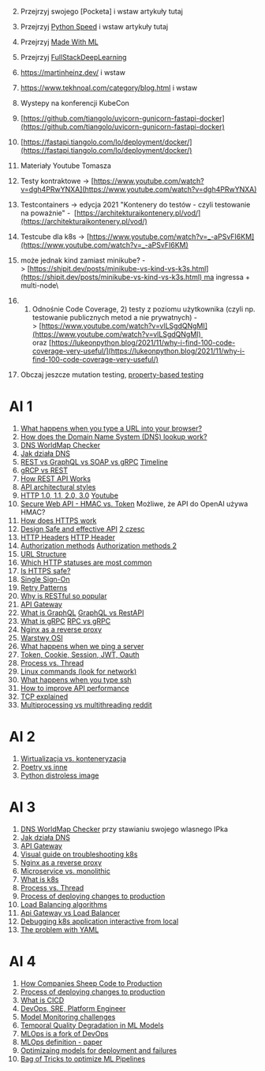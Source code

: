 2. Przejrzyj swojego [Pocketa] i wstaw artykuły tutaj
3. Przejrzyj [Python Speed](https://pythonspeed.com/) i wstaw artykuły tutaj
4. Przejrzyj [Made With ML](https://madewithml.com/)
5. Przejrzyj [FullStackDeepLearning](https://fullstackdeeplearning.com/course/)
6. https://martinheinz.dev/ i wstaw
7. https://www.tekhnoal.com/category/blog.html i wstaw
8. Wystepy na konferencji KubeCon

10. [https://github.com/tiangolo/uvicorn-gunicorn-fastapi-docker](https://github.com/tiangolo/uvicorn-gunicorn-fastapi-docker)
11. [https://fastapi.tiangolo.com/lo/deployment/docker/](https://fastapi.tiangolo.com/lo/deployment/docker/)
12. Materiały Youtube Tomasza
13. Testy kontraktowe -> [https://www.youtube.com/watch?v=dgh4PRwYNXA](https://www.youtube.com/watch?v=dgh4PRwYNXA)
14. Testcontainers -> edycja 2021 "Kontenery do testów - czyli testowanie na poważnie" -  [https://architekturaikontenery.pl/vod/](https://architekturaikontenery.pl/vod/)  
15. Testcube dla k8s -> [https://www.youtube.com/watch?v=_-aPSvFI6KM](https://www.youtube.com/watch?v=_-aPSvFI6KM)
16. może jednak kind zamiast minikube? -> [https://shipit.dev/posts/minikube-vs-kind-vs-k3s.html](https://shipit.dev/posts/minikube-vs-kind-vs-k3s.html) ma ingressa + multi-node\
17. 1) Odnośnie Code Coverage, 2) testy z poziomu użytkownika (czyli np. testowanie publicznych metod a nie prywatnych) -> [https://www.youtube.com/watch?v=vlLSgdQNgMI](https://www.youtube.com/watch?v=vlLSgdQNgMI)  oraz [https://lukeonpython.blog/2021/11/why-i-find-100-code-coverage-very-useful/](https://lukeonpython.blog/2021/11/why-i-find-100-code-coverage-very-useful/)
18. Obczaj jeszcze mutation testing, [property-based testing](https://semaphoreci.com/blog/property-based-testing-python-hypothesis-pytest)



# AI 1

1. [What happens when you type a URL into your browser?](https://blog.bytebytego.com/p/what-happens-when-you-type-a-url)
2. [How does the Domain Name System (DNS) lookup work?](https://blog.bytebytego.com/p/how-does-the-domain-name-system-dns)
3. [DNS WorldMap Checker](https://dnschecker.org/#A/www.google.com)
4. [Jak działa DNS](https://blog.bytebytego.com/i/109085468/how-does-dns-work)
5. [REST vs GraphQL vs SOAP vs gRPC](https://blog.bytebytego.com/p/soap-vs-rest-vs-graphql-vs-rpc) [Timeline](https://blog.bytebytego.com/i/85578651/api-architectural-styles)
6. [gRCP vs REST](https://blog.bytebytego.com/i/121101935/how-to-choose-between-rpc-and-restful)
7. [How REST API Works](https://blog.bytebytego.com/i/89821739/how-does-rest-api-work)
8. [API architectural styles](https://blog.bytebytego.com/i/106350890/what-are-the-api-architectural-styles)
9. [HTTP 1.0, 1.1, 2.0, 3.0](https://blog.bytebytego.com/p/http-10-http-11-http-20-http-30-quic) [Youtube](https://blog.bytebytego.com/i/69544276/http-http-http)
10. [Secure Web API - HMAC vs. Token](https://blog.bytebytego.com/p/how-to-design-a-secture-web-api-access) Możliwe, że API do OpenAI używa HMAC?
11. [How does HTTPS work](https://blog.bytebytego.com/i/53596514/how-does-https-work)
13. [Design Safe and effective API](https://blog.bytebytego.com/i/111973267/how-do-we-design-effective-and-safe-apis) [2 czesc](https://blog.bytebytego.com/p/design-effective-and-secure-rest)
14. [HTTP Headers](https://blog.bytebytego.com/i/125673986/important-things-about-http-headers-you-may-not-know) [HTTP Header](https://www.linkedin.com/posts/alexxubyte_systemdesign-coding-interviewtips-activity-7069700329595924480-tRCj/?utm_source=share&utm_medium=member_desktop)
15. [Authorization methods](https://blog.bytebytego.com/p/password-session-cookie-token-jwt) [Authorization methods 2](https://blog.bytebytego.com/p/password-session-cookie-token-jwt-ec1)
16. [URL Structure](https://blog.bytebytego.com/i/110521562/do-you-know-all-the-components-of-a-url)
17. [Which HTTP statuses are most common](https://blog.bytebytego.com/i/110521562/which-http-status-codes-are-most-common)
18. [Is HTTPS safe?](https://blog.bytebytego.com/i/70478435/is-https-safe)
19. [Single Sign-On](https://blog.bytebytego.com/i/54898662/what-is-sso-single-sign-on)
20. [Retry Patterns](https://blog.bytebytego.com/i/56949882/retry-patterns)
21. [Why is RESTful so popular](https://blog.bytebytego.com/p/why-is-restful-api-so-popular)
22. [API Gateway](https://blog.bytebytego.com/i/72593300/what-does-api-gateway-do)
23. [What is GraphQL](https://blog.bytebytego.com/i/72593300/what-is-graphql-is-it-a-replacement-for-the-rest-api) [GraphQL vs RestAPI](https://blog.bytebytego.com/i/84137023/what-is-graphql-rest-vs-graphql)
24. [What is gRPC](https://blog.bytebytego.com/i/84137023/how-does-grpc-work) [RPC vs gRPC](https://blog.bytebytego.com/i/88429916/rpc-vs-grpc)
25. [Nginx as a reverse proxy](https://blog.bytebytego.com/i/75883385/why-is-nginx-called-a-reverse-proxy)
26. [Warstwy OSI](https://blog.bytebytego.com/i/85578651/how-is-data-sent-over-the-network-why-do-we-need-so-many-layers-in-the-osi-model)
27. [What happens when we ping a server](https://blog.bytebytego.com/i/85578651/what-happens-when-we-ping-a-server)
28. [Token, Cookie, Session, JWT, Oauth](https://blog.bytebytego.com/i/86976622/token-cookie-session)
29. [Process vs. Thread](https://blog.bytebytego.com/i/91155806/what-is-the-difference-between-process-and-thread)
30. [Linux commands (look for network)](https://xmind.app/m/WwtB/)
31. [What happens when you type ssh](https://blog.bytebytego.com/i/114917564/popular-interview-question-what-happens-when-you-type-ssh-hostname)
32. [How to improve API performance](https://blog.bytebytego.com/i/128938667/how-to-improve-api-performance)
33. [TCP explained](https://blog.bytebytego.com/p/everything-you-always-wanted-to-know)
34. [Multiprocessing vs multithreading reddit](https://www.reddit.com/r/Python/comments/13uxqez/i_used_multiprocessing_and_multithreading_at_the/?utm_name=androidcss&utm_source=pocket_saves)



# AI 2

1. [Wirtualizacja vs. konteneryzacja](https://blog.bytebytego.com/p/what-are-the-differences-between)
2. [Poetry vs inne](https://getpocket.com/read/3635596132)
3. [Python distroless image](https://getpocket.com/read/3781257562)


# AI 3

1. [DNS WorldMap Checker](https://dnschecker.org/#A/www.google.com) przy stawianiu swojego wlasnego IPka
2. [Jak działa DNS](https://blog.bytebytego.com/i/109085468/how-does-dns-work)
3. [API Gateway](https://blog.bytebytego.com/i/72593300/what-does-api-gateway-do)
4. [Visual guide on troubleshooting k8s](https://blog.bytebytego.com/i/72593300/kubernetes)
5. [Nginx as a reverse proxy](https://blog.bytebytego.com/i/75883385/why-is-nginx-called-a-reverse-proxy)
6. [Microservice vs. monolithic](https://blog.bytebytego.com/i/88429916/what-are-the-differences-between-monolithic-and-microservice-architecture)
7. [What is k8s](https://blog.bytebytego.com/i/88429916/what-is-ks-kubernetes)
8. [Process vs. Thread](https://blog.bytebytego.com/i/91155806/what-is-the-difference-between-process-and-thread)
9. [Process of deploying changes to production](https://blog.bytebytego.com/i/98040721/what-is-the-process-for-deploying-changes-to-production)
10. [Load Balancing algorithms](https://blog.bytebytego.com/i/103707419/what-are-the-common-load-balancing-algorithms)
11. [Api Gateway vs Load Balancer](https://blog.bytebytego.com/i/104978579/what-are-the-differences-between-a-load-balancer-and-an-api-gateway)
12. [Debugging k8s application interactive from local](https://martinheinz.dev/blog/99)
13. [The problem with YAML](https://getpocket.com/read/3785016570)

# AI 4

1. [How Companies Sheep Code to Production](https://blog.bytebytego.com/i/57967195/how-do-companies-typically-ship-code-to-production)
2. [Process of deploying changes to production](https://blog.bytebytego.com/i/98040721/what-is-the-process-for-deploying-changes-to-production)
3. [What is CICD](https://blog.bytebytego.com/i/98040721/what-is-cicd-how-does-it-help-us-ship-faster-is-it-worth-the-hassle)
4. [DevOps, SRE, Platform Engineer](https://blog.bytebytego.com/i/110521562/devops-vs-sre-vs-platform-engineering-what-is-the-difference)
5. [Model Monitoring challenges](https://getpocket.com/read/3541428265)
6. [Temporal Quality Degradation in ML Models](https://getpocket.com/read/3802532084)
7. [MLOps is a fork of DevOps](https://getpocket.com/read/3813735267)
8. [MLOps definition - paper](https://arxiv.org/pdf/2205.02302.pdf)
9. [Optimizaing models for deployment and failures](https://getpocket.com/read/3793942668)
10. [Bag of Tricks to optimize ML Pipelines](https://getpocket.com/read/3786436622)
